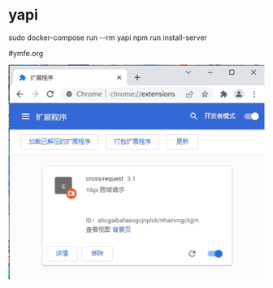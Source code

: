 # yapi
sudo docker-compose run --rm yapi npm run install-server

#ymfe.org

<img src="./plugin.png"/>
